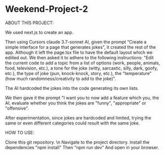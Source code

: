 # Weekend-Project-2

ABOUT THIS PROJECT:

We used next.js to create an app.

Then using Cursors claude 3.7-sonnet AI, given the prompt "Create a simple interface for a page that generates jokes", it created the rest of the app. 
Although it left the page.tsx file to have the default layout which we ediited out.
We then asked it to adhere to the following instructions: 
"Edit the current code to add a topic from a list of options (work, people, animals, food, television, etc.),
a tone for the joke (witty, sarcastic, silly, dark, goofy, etc.), 
the type of joke (pun, knock-knock, story, etc.), 
the "temperature" (how much randomness/creativity to add to the joke)". 

The AI hardcoded the jokes into the code generating its own lists. 

We then gave it the prompt "I want you to now add a feature which you, the AI, evaluate whether you think the jokes are "funny", "appropriate" or "offensive". 

After experimentation, since jokes are hardcoded and limited, trying the same or even different categories could result with the same joke. 

HOW TO USE:

Clone this git repository. \n
Navigate to the project directory.
Install the dependencies "npm install"
Then "npm run dev"
And open in your browser.


